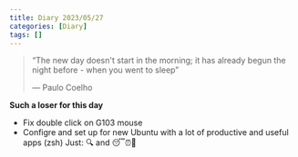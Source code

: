 ```yaml
---
title: Diary 2023/05/27
categories: [Diary]
tags: []
---
```

>“The new day doesn't start in the morning; it has already begun the night before - when you went to sleep”
>
> ― Paulo Coelho
 
**Such a loser for this day**
- Fix double click on G103 mouse
- Configre and set up for new Ubuntu with a lot of productive and useful apps (zsh)
Just: 🔍 and 😴⏰📱